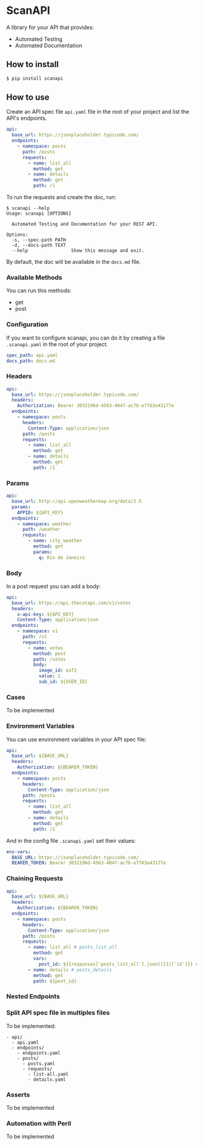 # ScanAPI

A library for your API that provides:

- Automated Testing
- Automated Documentation

## How to install

```bash
$ pip install scanapi
```

## How to use

Create an API spec file `api.yaml` file in the root of your project and list the API's endpoints.

```yaml
api:
  base_url: https://jsonplaceholder.typicode.com/
  endpoints:
    - namespace: posts
      path: /posts
      requests:
        - name: list_all
          method: get
        - name: details
          method: get
          path: /1
```

To run the requests and create the doc, run:

```
$ scanapi --help
Usage: scanapi [OPTIONS]

  Automated Testing and Documentation for your REST API.

Options:
  -s, --spec-path PATH
  -d, --docs-path TEXT
  --help                Show this message and exit.
```

By default, the doc will be available in the `docs.md` file.

### Available Methods

You can run this methods:
- get
- post

### Configuration

If you want to configure scanapi, you can do it by creating a file `.scanapi.yaml` in the root of your project.

```yaml
spec_path: api.yaml
docs_path: docs.md
```

### Headers

```yaml
api:
  base_url: https://jsonplaceholder.typicode.com/
  headers:
    Authorization: Bearer 3032196d-4563-4047-ac7b-e7763e43177e
  endpoints:
    - namespace: posts
      headers:
        Content-Type: application/json
      path: /posts
      requests:
        - name: list_all
          method: get
        - name: details
          method: get
          path: /1
```

### Params

``` yaml
api:
  base_url: http://api.openweathermap.org/data/2.5
  params:
    APPID: ${API_KEY}
  endpoints:
    - namespace: weather
      path: /weather
      requests:
        - name: city_weather
          method: get
          params:
            q: Rio de Janeiro
```

### Body

In a post request you can add a body:

```yaml
api:
  base_url: https://api.thecatapi.com/v1/votes
  headers:
    x-api-key: ${API_KEY} 
    Content-Type: application/json
  endpoints:
    - namespace: v1
      path: /v1
      requests:
        - name: votes
          method: post
          path: /votes
          body: 
            image_id: asf2
            value: 1
            sub_id: ${USER_ID}
```


### Cases

To be implemented

### Environment Variables

You can use environment variables in your API spec file:

```yaml
api:
  base_url: ${BASE_URL}
  headers:
    Authorization: ${BEARER_TOKEN}
  endpoints:
    - namespace: posts
      headers:
        Content-Type: application/json
      path: /posts
      requests:
        - name: list_all
          method: get
        - name: details
          method: get
          path: /1
```

And in the config file `.scanapi.yaml` set their values:

```yaml
env-vars:
  BASE_URL: https://jsonplaceholder.typicode.com/
  BEARER_TOKEN: Bearer 3032196d-4563-4047-ac7b-e7763e43177e
```

### Chaining Requests

```yaml
api:
  base_url: ${BASE_URL}
  headers:
    Authorization: ${BEARER_TOKEN}
  endpoints:
    - namespace: posts
      headers:
        Content-Type: application/json
      path: /posts
      requests:
        - name: list_all # posts_list_all
          method: get
          vars:
            post_id: ${{responses['posts_list_all'].json()[1]['id']}} # should return id 2
        - name: details # posts_details
          method: get
          path: ${post_id}
```

### Nested Endpoints

### Split API spec file in multiples files

To be implemented:

```
- api/
  - api.yaml
  - endpoints/
    - endpoints.yaml
    - posts/
      - posts.yaml
      - requests/
        - list-all.yaml
        - details.yaml
```

### Asserts

To be implemented


### Automation with Peril

To be implemented
